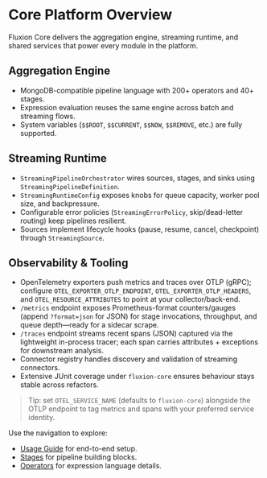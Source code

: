 # Core Platform Overview

Fluxion Core delivers the aggregation engine, streaming runtime, and shared services that power every module in the platform.

## Aggregation Engine

- MongoDB-compatible pipeline language with 200+ operators and 40+ stages.
- Expression evaluation reuses the same engine across batch and streaming flows.
- System variables (`$$ROOT`, `$$CURRENT`, `$$NOW`, `$$REMOVE`, etc.) are fully supported.

## Streaming Runtime

- `StreamingPipelineOrchestrator` wires sources, stages, and sinks using `StreamingPipelineDefinition`.
- `StreamingRuntimeConfig` exposes knobs for queue capacity, worker pool size, and backpressure.
- Configurable error policies (`StreamingErrorPolicy`, skip/dead-letter routing) keep pipelines resilient.
- Sources implement lifecycle hooks (pause, resume, cancel, checkpoint) through `StreamingSource`.

## Observability & Tooling

- OpenTelemetry exporters push metrics and traces over OTLP (gRPC); configure `OTEL_EXPORTER_OTLP_ENDPOINT`, `OTEL_EXPORTER_OTLP_HEADERS`, and `OTEL_RESOURCE_ATTRIBUTES` to point at your collector/back-end.
- `/metrics` endpoint exposes Prometheus-format counters/gauges (append `?format=json` for JSON) for stage invocations, throughput, and queue depth—ready for a sidecar scrape.
- `/traces` endpoint streams recent spans (JSON) captured via the lightweight in-process tracer; each span carries attributes + exceptions for downstream analysis.
- Connector registry handles discovery and validation of streaming connectors.
- Extensive JUnit coverage under `fluxion-core` ensures behaviour stays stable across refactors.

> Tip: set `OTEL_SERVICE_NAME` (defaults to `fluxion-core`) alongside the OTLP endpoint to tag metrics and spans with your preferred service identity.

Use the navigation to explore:

- [Usage Guide](../usage.md) for end-to-end setup.
- [Stages](../stages/) for pipeline building blocks.
- [Operators](../operators/) for expression language details.
